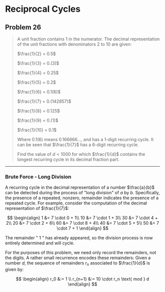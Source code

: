 # Reciprocal Cycles

## Problem 26

> A unit fraction contains 1 in the numerator. The decimal representation of the unit fractions with denominators 2 to 10 are given:
>
> $\frac{1}{2} = 0.5$
> 
> $\frac{1}{3} = 0.(3)$
> 
> $\frac{1}{4} = 0.25$
> 
> $\frac{1}{5} = 0.2$
> 
> $\frac{1}{6} = 0.1(6)$
> 
> $\frac{1}{7} = 0.(142857)$
> 
> $\frac{1}{8} = 0.125$
> 
> $\frac{1}{9} = 0.(1)$
> 
> $\frac{1}{10} = 0.1$
> 
> Where $0.1(6)$ means $0.166666\dots$, and has a $1$-digit
> recurring cycle. It can be seen that $\frac{1}{7}$ has a $6$-digit recurring cycle.
> 
> Find the value of $d < 1000$ for which $\frac{1}{d}$ contains the longest recurring cycle in its decimal fraction part.


---

### Brute Force - Long Division

A recurring cycle in the decimal representation of a number $\frac{a}{b}$ can be detected during the process of "long division" of $a$ by $b$.
Specifically, the presence of a repeated, nonzero, remainder indicates the presence of a repeated cycle. For example, consider
the computation of the decimal representation of $\frac{1}{7}$:

$$
\begin{align}
1 &= 7 \cdot 0 + 1\\
10 &= 7 \cdot 1 + 3\\
30 &= 7 \cdot 4 + 2\\
20 &= 7 \cdot 2 + 6\\
60 &= 7 \cdot 8 + 4\\
40 &= 7 \cdot 5 + 5\\
50 &= 7 \cdot 7 + 1
\end{align}
$$

The remainder " $1$ " has already appeared, so the division process is now entirely determined and will cycle.

For the purposes of this problem, we need only record the remainders, not the digits. A rather small recurrence
encodes these remainders: Given a number $d$, the sequence of remainders $r_n$ associated to $\frac{1}{d}$ is given by:

$$
\begin{align}
r_0 &:= 1 \\
r_{n+1} &:= 10 \cdot r_n \text{ mod } d
\end{align}
$$
